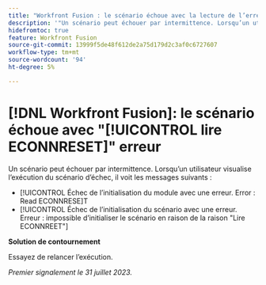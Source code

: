 ```yaml
---
title: "Workfront Fusion : le scénario échoue avec la lecture de l’erreur ECONNREET"
description: '"Un scénario peut échouer par intermittence. Lorsqu’un utilisateur visualise l’exécution du scénario d’échec, il voit des messages d’erreur mentionnant "ECONNREET".'
hidefromtoc: true
feature: Workfront Fusion
source-git-commit: 13999f5de48f612de2a75d179d2c3af0c6727607
workflow-type: tm+mt
source-wordcount: '94'
ht-degree: 5%

---
```



# [!DNL Workfront Fusion]: le scénario échoue avec &quot;[!UICONTROL lire ECONNRESET]&quot; erreur

Un scénario peut échouer par intermittence. Lorsqu’un utilisateur visualise l’exécution du scénario d’échec, il voit les messages suivants :

* [!UICONTROL Échec de l’initialisation du module avec une erreur. Error : Read ECONNRESE]T
* [!UICONTROL Échec de l’initialisation du scénario avec une erreur. Erreur : impossible d’initialiser le scénario en raison de la raison &quot;Lire ECONNREET&quot;]

**Solution de contournement**

Essayez de relancer l’exécution.

_Premier signalement le 31 juillet 2023._

